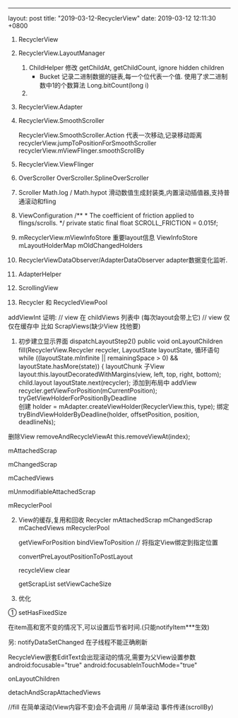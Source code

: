 ---
layout: post
title:  "2019-03-12-RecyclerView"
date:   2019-03-12 12:11:30 +0800

1. RecyclerView

2. RecyclerView.LayoutManager

    1) ChildHelper
        修改 getChildAt, getChildCount, ignore hidden children
        * Bucket
            记录二进制数据的链表,每一个位代表一个值.
            使用了求二进制数中1的个数算法 Long.bitCount(long i)
    2) 
3. RecyclerView.Adapter

4. RecyclerView.SmoothScroller

   RecyclerView.SmoothScroller.Action 代表一次移动,记录移动距离
        recyclerView.jumpToPositionForSmoothScroller
        recyclerView.mViewFlinger.smoothScrollBy
        
5. RecyclerView.ViewFlinger
    
6. OverScroller
        OverScroller.SplineOverScroller
7. Scroller
    Math.log / Math.hypot
    滑动数值生成封装类,内置滚动插值器,支持普通滚动和fling
    
8. ViewConfiguration
     /**
         * The coefficient of friction applied to flings/scrolls.
         */
     private static final float SCROLL_FRICTION = 0.015f;

9. mRecyclerView.mViewInfoStore
    重要layout信息
    ViewInfoStore 
        mLayoutHolderMap
        mOldChangedHolders
        
10. RecyclerViewDataObserver/AdapterDataObserver
    adapter数据变化监听.
    
11. AdapterHelper

12. ScrollingView

13. Recycler 和 RecycledViewPool

addViewInt 
证明:
// view 在 childViews 列表中 (每次layout会带上它)
// view 仅仅在缓存中 比如 ScrapViews(缺少View 找他要)


1) 初步建立显示界面
dispatchLayoutStep2()
public void onLayoutChildren
fill(RecyclerView.Recycler recycler, LayoutState layoutState,
    循环语句while ((layoutState.mInfinite || remainingSpace > 0) && layoutState.hasMore(state)) {
layoutChunk
    子View layout:this.layoutDecoratedWithMargins(view, left, top, right, bottom);
           child.layout
layoutState.next(recycler);
    添加到布局中 addView
recycler.getViewForPosition(mCurrentPosition);
tryGetViewHolderForPositionByDeadline  
    创建 holder = mAdapter.createViewHolder(RecyclerView.this, type);
    绑定 tryBindViewHolderByDeadline(holder, offsetPosition, position, deadlineNs);

删除View
removeAndRecycleViewAt
  this.removeViewAt(index);

mAttachedScrap

mChangedScrap

mCachedViews

mUnmodifiableAttachedScrap

mRecyclerPool

2) View的缓存,复用和回收
Recycler
    mAttachedScrap
    mChangedScrap
    mCachedViews
    mRecyclerPool
    
    getViewForPosition 
    bindViewToPosition // 将指定View绑定到指定位置
    
    convertPreLayoutPositionToPostLayout
    
    recycleView
    clear
    
    getScrapList
    setViewCacheSize
3) 优化

① setHasFixedSize 

在item高和宽不变的情况下,可以设置后节省时间.(只能notifyItem***生效)

另: 
notifyDataSetChanged 在子线程不能正确刷新

RecycleView嵌套EditText会出现滚动的情况,需要为父View设置参数
    android:focusable="true"
    android:focusableInTouchMode="true"


    

onLayoutChildren

detachAndScrapAttachedViews



//fill 在简单滚动(View内容不变)会不会调用
// 简单滚动 事件传递(scrollBy)



